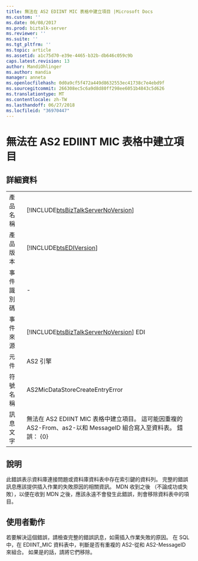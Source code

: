 ```yaml
---
title: 無法在 AS2 EDIINT MIC 表格中建立項目 |Microsoft Docs
ms.custom: ''
ms.date: 06/08/2017
ms.prod: biztalk-server
ms.reviewer: ''
ms.suite: ''
ms.tgt_pltfrm: ''
ms.topic: article
ms.assetid: a1c75d70-e39e-4465-b32b-db646c059c9b
caps.latest.revision: 13
author: MandiOhlinger
ms.author: mandia
manager: anneta
ms.openlocfilehash: 0d0a9cf5f472a449d8632553ec41738c7e4ebd9f
ms.sourcegitcommit: 266308ec5c6a9d8d80ff298ee6051b4843c5d626
ms.translationtype: MT
ms.contentlocale: zh-TW
ms.lasthandoff: 06/27/2018
ms.locfileid: "36970447"
---
```

# <a name="unable-to-create-the-entry-in-the-as2-ediint-mic-table"></a>無法在 AS2 EDIINT MIC 表格中建立項目
## <a name="details"></a>詳細資料  
  
|                 |                                                                                                                                                                               |
|-----------------|-------------------------------------------------------------------------------------------------------------------------------------------------------------------------------|
|  產品名稱   |                                              [!INCLUDE[btsBizTalkServerNoVersion](../includes/btsbiztalkservernoversion-md.md)]                                               |
| 產品版本 |                                                          [!INCLUDE[btsEDIVersion](../includes/btsediversion-md.md)]                                                           |
|    事件識別碼     |                                                                                       -                                                                                       |
|  事件來源   |                                            [!INCLUDE[btsBizTalkServerNoVersion](../includes/btsbiztalkservernoversion-md.md)] EDI                                             |
|    元件    |                                                                                  AS2 引擎                                                                                   |
|  符號名稱  |                                                                        AS2MicDataStoreCreateEntryError                                                                        |
|  訊息文字   | 無法在 AS2 EDIINT MIC 表格中建立項目。 這可能因重複的 AS2-From、as2-以和 MessageID 組合寫入至資料表。  錯誤： {0} |
  
## <a name="explanation"></a>說明  
 此錯誤表示資料庫連接問題或資料庫資料表中存在索引鍵的資料列。 完整的錯誤訊息應該提供插入作業的失敗原因的相關資訊。 MDN 收到之後 （不論成功或失敗），以便在收到 MDN 之後，應該永遠不會發生此錯誤，則會移除資料表中的項目。  
  
## <a name="user-action"></a>使用者動作  
 若要解決這個錯誤，請檢查完整的錯誤訊息，如需插入作業失敗的原因。 在 SQL 中，在 EDIINT_MIC 資料表中，判斷是否有重複的 AS2-從和 AS2-MessageID 來組合。 如果是的話，請將它們移除。